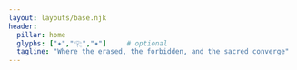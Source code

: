 ```yaml
---
layout: layouts/base.njk
header:
  pillar: home
  glyphs: ["✶","𓂀","✶"]     # optional
  tagline: "Where the erased, the forbidden, and the sacred converge"
---
```

